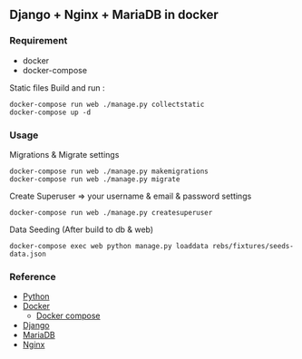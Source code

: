 ## Django + Nginx + MariaDB in docker

### Requirement

- docker
- docker-compose

Static files Build and run :

```
docker-compose run web ./manage.py collectstatic
docker-compose up -d
```

### Usage

Migrations & Migrate settings

```
docker-compose run web ./manage.py makemigrations
docker-compose run web ./manage.py migrate
```

Create Superuser => your username & email & password settings

```
docker-compose run web ./manage.py createsuperuser
```

Data Seeding (After build to db & web)

```
docker-compose exec web python manage.py loaddata rebs/fixtures/seeds-data.json 
```


### Reference
- [Python](www.python.org)
- [Docker](www.docker.com)
    - [Docker compose](docs.docker.com/compose)
- [Django](www.djangoproject.com)
- [MariaDB](mariadb.org)
- [Nginx](https://www.nginx.com/)

